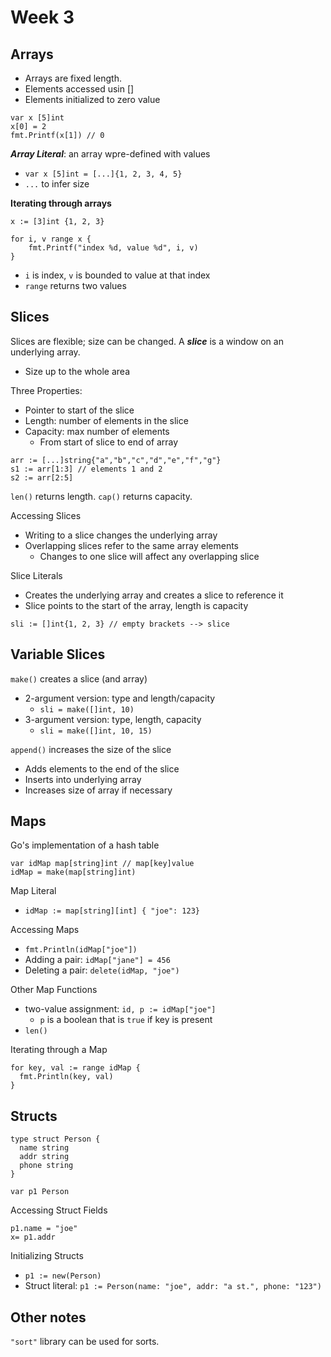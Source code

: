 # Week 3

## Arrays

- Arrays are fixed length.
- Elements accessed usin []
- Elements initialized to zero value

```
var x [5]int
x[0] = 2
fmt.Printf(x[1]) // 0
```

**_Array Literal_**: an array wpre-defined with values

- `var x [5]int = [...]{1, 2, 3, 4, 5}`
- `...` to infer size

**Iterating through arrays**

```
x := [3]int {1, 2, 3}

for i, v range x {
    fmt.Printf("index %d, value %d", i, v)
}
```

- `i` is index, `v` is bounded to value at that index
- `range` returns two values

## Slices

Slices are flexible; size can be changed.
A **_slice_** is a window on an underlying array.

- Size up to the whole area

Three Properties:

- Pointer to start of the slice
- Length: number of elements in the slice
- Capacity: max number of elements
  - From start of slice to end of array

```
arr := [...]string{"a","b","c","d","e","f","g"}
s1 := arr[1:3] // elements 1 and 2
s2 := arr[2:5]
```

`len()` returns length. `cap()` returns capacity.

Accessing Slices

- Writing to a slice changes the underlying array
- Overlapping slices refer to the same array elements
  - Changes to one slice will affect any overlapping slice

Slice Literals

- Creates the underlying array and creates a slice to reference it
- Slice points to the start of the array, length is capacity

```
sli := []int{1, 2, 3} // empty brackets --> slice
```

## Variable Slices

`make()` creates a slice (and array)

- 2-argument version: type and length/capacity
  - `sli = make([]int, 10)`
- 3-argument version: type, length, capacity
  - `sli = make([]int, 10, 15)`

`append()` increases the size of the slice

- Adds elements to the end of the slice
- Inserts into underlying array
- Increases size of array if necessary

## Maps

Go's implementation of a hash table

```
var idMap map[string]int // map[key]value
idMap = make(map[string]int)
```

Map Literal

- `idMap := map[string][int] { "joe": 123}`

Accessing Maps

- `fmt.Println(idMap["joe"])`
- Adding a pair: `idMap["jane"] = 456`
- Deleting a pair: `delete(idMap, "joe")`

Other Map Functions

- two-value assignment: `id, p := idMap["joe"]`
  - `p` is a boolean that is `true` if key is present
- `len()`

Iterating through a Map

```
for key, val := range idMap {
  fmt.Println(key, val)
}
```

## Structs

```
type struct Person {
  name string
  addr string
  phone string
}

var p1 Person
```

Accessing Struct Fields

```
p1.name = "joe"
x= p1.addr
```

Initializing Structs

- `p1 := new(Person)`
- Struct literal: `p1 := Person(name: "joe", addr: "a st.", phone: "123")`

## Other notes

`"sort"` library can be used for sorts.
